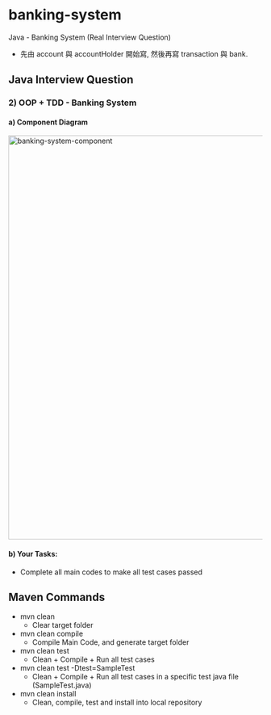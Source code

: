 # banking-system
Java - Banking System (Real Interview Question)
- 先由 account 與 accountHolder 開始寫, 然後再寫 transaction 與 bank.

## Java Interview Question
### 2) OOP + TDD - Banking System
#### a) Component Diagram
<img src="/img/banking-system-component.png" alt="banking-system-component" width="800"/>

#### b) Your Tasks:
- Complete all main codes to make all test cases passed

## Maven Commands
- mvn clean
  - Clear target folder
- mvn clean compile
  - Compile Main Code, and generate target folder
- mvn clean test
  - Clean + Compile + Run all test cases
- mvn clean test -Dtest=SampleTest
  - Clean + Compile + Run all test cases in a specific test java file (SampleTest.java)
- mvn clean install
  - Clean, compile, test and install into local repository
